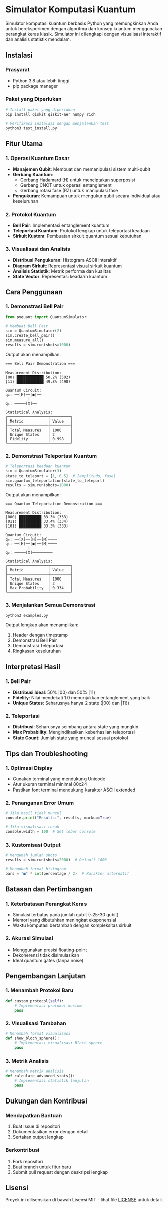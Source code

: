 # Simulator Komputasi Kuantum

Simulator komputasi kuantum berbasis Python yang memungkinkan Anda untuk bereksperimen dengan algoritma dan konsep kuantum menggunakan perangkat keras klasik. Simulator ini dilengkapi dengan visualisasi interaktif dan analisis statistik mendalam.

## Instalasi

### Prasyarat
- Python 3.8 atau lebih tinggi
- pip package manager

### Paket yang Diperlukan
```bash
# Install paket yang diperlukan
pip install qiskit qiskit-aer numpy rich

# Verifikasi instalasi dengan menjalankan test
python3 test_install.py
```

## Fitur Utama

### 1. Operasi Kuantum Dasar
- **Manajemen Qubit**: Membuat dan memanipulasi sistem multi-qubit
- **Gerbang Kuantum**:
  - Gerbang Hadamard (H) untuk menciptakan superposisi
  - Gerbang CNOT untuk operasi entanglement
  - Gerbang rotasi fase (RZ) untuk manipulasi fase
- **Pengukuran**: Kemampuan untuk mengukur qubit secara individual atau keseluruhan

### 2. Protokol Kuantum
- **Bell Pair**: Implementasi entanglement kuantum
- **Teleportasi Kuantum**: Protokol lengkap untuk teleportasi keadaan
- **Sirkuit Kustom**: Pembuatan sirkuit quantum sesuai kebutuhan

### 3. Visualisasi dan Analisis
- **Distribusi Pengukuran**: Histogram ASCII interaktif
- **Diagram Sirkuit**: Representasi visual sirkuit kuantum
- **Analisis Statistik**: Metrik performa dan kualitas
- **State Vector**: Representasi keadaan kuantum

## Cara Penggunaan

### 1. Demonstrasi Bell Pair

```python
from pyquant import QuantumSimulator

# Membuat Bell Pair
sim = QuantumSimulator(2)
sim.create_bell_pair()
sim.measure_all()
results = sim.run(shots=1000)
```

Output akan menampilkan:
```
=== Bell Pair Demonstration ===

Measurement Distribution:
|00⟩ ████████████ 50.2% (502)
|11⟩ ████████████ 49.8% (498)

Quantum Circuit:
q₀: ──[H]──[●]──
          │
q₁: ─────[X]──

Statistical Analysis:
┌──────────────────┬─────────┐
│ Metric           │ Value   │
├──────────────────┼─────────┤
│ Total Measures   │ 1000    │
│ Unique States    │ 2       │
│ Fidelity         │ 0.998   │
└──────────────────┴─────────┘
```

### 2. Demonstrasi Teleportasi Kuantum

```python
# Teleportasi keadaan kuantum
sim = QuantumSimulator(3)
state_to_teleport = [1, 0.5]  # [amplitudo, fase]
sim.quantum_teleportation(state_to_teleport)
results = sim.run(shots=1000)
```

Output akan menampilkan:
```
=== Quantum Teleportation Demonstration ===

Measurement Distribution:
|000⟩ ██████████ 33.3% (333)
|011⟩ ██████████ 33.4% (334)
|101⟩ ██████████ 33.3% (333)

Quantum Circuit:
q₀: ──[X]──[H]──[M]────
q₁: ──[H]──[●]──[M]────
          │
q₂: ─────[X]─────────

Statistical Analysis:
┌──────────────────┬─────────┐
│ Metric           │ Value   │
├──────────────────┼─────────┤
│ Total Measures   │ 1000    │
│ Unique States    │ 3       │
│ Max Probability  │ 0.334   │
└──────────────────┴─────────┘
```

### 3. Menjalankan Semua Demonstrasi

```bash
python3 examples.py
```

Output lengkap akan menampilkan:
1. Header dengan timestamp
2. Demonstrasi Bell Pair
3. Demonstrasi Teleportasi
4. Ringkasan keseluruhan

## Interpretasi Hasil

### 1. Bell Pair
- **Distribusi Ideal**: 50% |00⟩ dan 50% |11⟩
- **Fidelity**: Nilai mendekati 1.0 menunjukkan entanglement yang baik
- **Unique States**: Seharusnya hanya 2 state (|00⟩ dan |11⟩)

### 2. Teleportasi
- **Distribusi**: Seharusnya seimbang antara state yang mungkin
- **Max Probability**: Mengindikasikan keberhasilan teleportasi
- **State Count**: Jumlah state yang muncul sesuai protokol

## Tips dan Troubleshooting

### 1. Optimasi Display
- Gunakan terminal yang mendukung Unicode
- Atur ukuran terminal minimal 80x24
- Pastikan font terminal mendukung karakter ASCII extended

### 2. Penanganan Error Umum
```python
# Jika hasil tidak muncul
console.print("Results:", results, markup=True)

# Jika visualisasi rusak
console.width = 100  # Set lebar console
```

### 3. Kustomisasi Output
```python
# Mengubah jumlah shots
results = sim.run(shots=2000)  # Default 1000

# Mengubah format histogram
bars = "■" * int(percentage / 2)  # Karakter alternatif
```

## Batasan dan Pertimbangan

### 1. Keterbatasan Perangkat Keras
- Simulasi terbatas pada jumlah qubit (~25-30 qubit)
- Memori yang dibutuhkan meningkat eksponensial
- Waktu komputasi bertambah dengan kompleksitas sirkuit

### 2. Akurasi Simulasi
- Menggunakan presisi floating-point
- Dekoherensi tidak disimulasikan
- Ideal quantum gates (tanpa noise)

## Pengembangan Lanjutan

### 1. Menambah Protokol Baru
```python
def custom_protocol(self):
    # Implementasi protokol kustom
    pass
```

### 2. Visualisasi Tambahan
```python
# Menambah format visualisasi
def show_bloch_sphere():
    # Implementasi visualisasi Bloch sphere
    pass
```

### 3. Metrik Analisis
```python
# Menambah metrik analisis
def calculate_advanced_stats():
    # Implementasi statistik lanjutan
    pass
```

## Dukungan dan Kontribusi

### Mendapatkan Bantuan
1. Buat issue di repositori
2. Dokumentasikan error dengan detail
3. Sertakan output lengkap

### Berkontribusi
1. Fork repositori
2. Buat branch untuk fitur baru
3. Submit pull request dengan deskripsi lengkap

## Lisensi
Proyek ini dilisensikan di bawah Lisensi MIT - lihat file [LICENSE](LICENSE) untuk detail.